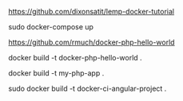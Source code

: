 https://github.com/dixonsatit/lemp-docker-tutorial

sudo docker-compose up


https://github.com/rmuch/docker-php-hello-world

docker build -t docker-php-hello-world .


docker build -t my-php-app .


sudo docker build -t docker-ci-angular-project .
